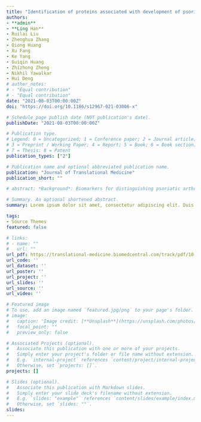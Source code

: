```yaml
---
title: "Identification of proteins associated with development of psoriatic arthritis in peripheral blood mononuclear cells: a quantitative iTRAQ-based proteomics study"
authors:
- **admin**
- **Ling Han**
- Ruilai Liu
- Zhenghua Zhang
- Qiong Huang
- Xu Fang
- Ke Yang
- Guiqin Huang
- Zhizhong Zheng
- Nikhil Yawalkar
- Hui Deng
# author_notes:
# - "Equal contribution"
# - "Equal contribution"
date: "2021-08-03T00:00:00Z"
doi: "https://doi.org/10.1186/s12967-021-03006-x"

# Schedule page publish date (NOT publication's date).
publishDate: "2021-08-03T00:00:00Z"

# Publication type.
# Legend: 0 = Uncategorized; 1 = Conference paper; 2 = Journal article;
# 3 = Preprint / Working Paper; 4 = Report; 5 = Book; 6 = Book section;
# 7 = Thesis; 8 = Patent
publication_types: ["2"]

# Publication name and optional abbreviated publication name.
publication: "Journal of Translational Medicine"
publication_short: ""

# abstract: *Background*: Biomarkers for distinguishing psoriatic arthritis (PsA) from psoriasis without arthritis (PsO) are still lacking. \n Test new line

# Summary. An optional shortened abstract.
summary: Lorem ipsum dolor sit amet, consectetur adipiscing elit. Duis posuere tellus ac convallis placerat. Proin tincidunt magna sed ex sollicitudin condimentum.

tags:
- Source Themes
featured: false

# links:
# - name: ""
#   url: ""
url_pdf: https://translational-medicine.biomedcentral.com/track/pdf/10.1186/s12967-021-03006-x.pdf
url_code: ''
url_dataset: ''
url_poster: ''
url_project: ''
url_slides: ''
url_source: ''
url_video: ''

# Featured image
# To use, add an image named `featured.jpg/png` to your page's folder. 
# image:
#   caption: 'Image credit: [**Unsplash**](https://unsplash.com/photos/jdD8gXaTZsc)'
#   focal_point: ""
#   preview_only: false

# Associated Projects (optional).
#   Associate this publication with one or more of your projects.
#   Simply enter your project's folder or file name without extension.
#   E.g. `internal-project` references `content/project/internal-project/index.md`.
#   Otherwise, set `projects: []`.
projects: []

# Slides (optional).
#   Associate this publication with Markdown slides.
#   Simply enter your slide deck's filename without extension.
#   E.g. `slides: "example"` references `content/slides/example/index.md`.
#   Otherwise, set `slides: ""`.
slides:
---
```


